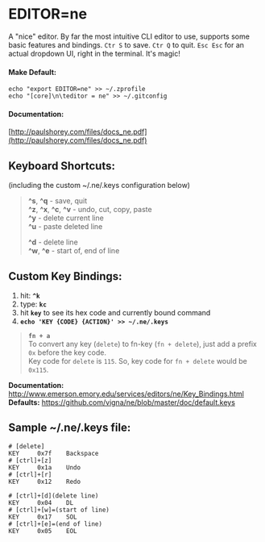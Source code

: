 # EDITOR=ne  
A "nice" editor. By far the most intuitive CLI editor to use, supports some basic features and bindings. `Ctr S` to save. `Ctr Q` to quit. `Esc Esc` for an actual dropdown UI, right in the terminal. It's magic!  
  
#### Make Default:  
```  
echo "export EDITOR=ne" >> ~/.zprofile  
echo "[core]\n\teditor = ne" >> ~/.gitconfig  
```  
  
#### Documentation:  
[http://paulshorey.com/files/docs_ne.pdf](http://paulshorey.com/files/docs_ne.pdf)  
  
## Keyboard Shortcuts:  
(including the custom ~/.ne/.keys configuration below)  
  
> **^s**, **^q** - save, quit  
> **^z**, **^x**, **^c**, **^v**  - undo, cut, copy, paste  
> **^y**  - delete current line  
> **^u**  - paste deleted line  
>  
> **^d** - delete line  
> **^w**, **^e** - start of, end of line  
  
## Custom Key Bindings:  
1. hit: **`^k`**  
2. type: **`kc`**  
3. hit **`key`** to see its hex code and currently bound command  
4. **`echo 'KEY {CODE} {ACTION}' >> ~/.ne/.keys`**  
  
> **`fn + a`**  
> To convert any key (`delete`) to fn-key (`fn + delete`), just add a prefix `0x` before the key code.  
> Key code for `delete` is `115`. So, key code for `fn + delete` would be `0x115`.  
  
**Documentation:** http://www.emerson.emory.edu/services/editors/ne/Key_Bindings.html  
**Defaults:** https://github.com/vigna/ne/blob/master/doc/default.keys​  
  
## Sample ~/.ne/.keys file:  
  
    # [delete]  
    KEY     0x7f    Backspace  
    # [ctrl]+[z]  
    KEY     0x1a    Undo  
    # [ctrl]+[r]  
    KEY     0x12    Redo  
  
    # [ctrl]+[d](delete line)  
    KEY     0x04    DL  
    # [ctrl]+[w]=(start of line)  
    KEY     0x17    SOL  
    # [ctrl]+[e]=(end of line)  
    KEY     0x05    EOL  
